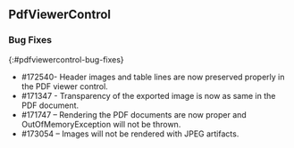 ## PdfViewerControl

### Bug Fixes
{:#pdfviewercontrol-bug-fixes}

* \#172540- Header images and table lines are now preserved properly in the PDF viewer control.
* \#171347 - Transparency of the exported image is now as same in the PDF document.
* \#171747 – Rendering the PDF documents are now proper and OutOfMemoryException will not be thrown. 
* \#173054 – Images will not be rendered with JPEG artifacts.
